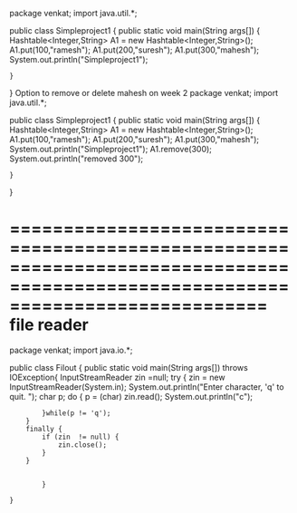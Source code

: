 
package venkat;
import java.util.*;

public class Simpleproject1 {
	public static void main(String args[]) {
		Hashtable<Integer,String> A1 = new Hashtable<Integer,String>();
		A1.put(100,"ramesh");
		A1.put(200,"suresh");
		A1.put(300,"mahesh");		
		System.out.println("Simpleproject1");
						
	}

}
Option to remove or delete mahesh on week 2
package venkat;
import java.util.*;

public class Simpleproject1 {
	public static void main(String args[]) {
		Hashtable<Integer,String> A1 = new Hashtable<Integer,String>();
		A1.put(100,"ramesh");
		A1.put(200,"suresh");
		A1.put(300,"mahesh");		
		System.out.println("Simpleproject1");
		A1.remove(300);
		System.out.println("removed 300");
				
	}

}

================================================================================================================================
file reader
============
package venkat;
import java.io.*;

public class Filout {
	public static void main(String args[]) throws IOException{
		InputStreamReader zin =null;
		try {
			zin = new InputStreamReader(System.in);
			System.out.println("Enter character, 'q' to quit. ");
			char p;
			do {
				p = (char) zin.read();
				System.out.println("c");
				
			}while(p != 'q');
		}
		finally {
			if (zin  != null) {
				zin.close();
			}
		}
			
			
			}
			
	}
